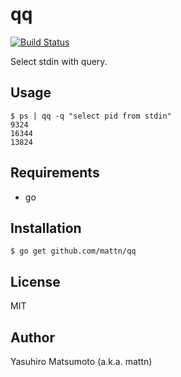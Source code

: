 # qq

[![Build Status](https://travis-ci.org/mattn/qq.svg?branch=master)](https://travis-ci.org/mattn/qq)

Select stdin with query.

## Usage

```
$ ps | qq -q "select pid from stdin"
9324
16344
13824
```

## Requirements

* go

## Installation

```
$ go get github.com/mattn/qq
```

## License

MIT

## Author

Yasuhiro Matsumoto (a.k.a. mattn)
